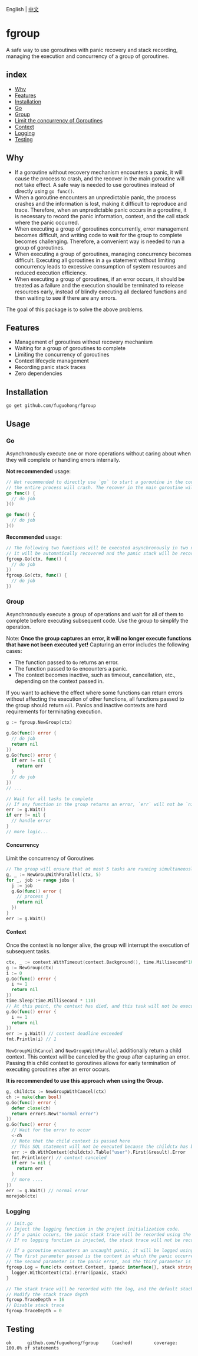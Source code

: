 English | [中文](README-CN.md)

# fgroup
A safe way to use goroutines with panic recovery and stack recording, managing the execution and concurrency of a group of goroutines.


## index
* [Why](#why)
* [Features](#Features)
* [Installation](#Installation)
* [Go](#Go)
* [Group](#Group)
* [Limit the concurrency of Goroutines](#Concurrency)
* [Context](#Context)
* [Logging](#Logging)
* [Testing](#Testing)


## Why

- If a goroutine without recovery mechanism encounters a panic, it will cause the process to crash, and the recover in the main goroutine will not take effect. A safe way is needed to use goroutines instead of directly using `go func()`.
- When a goroutine encounters an unpredictable panic, the process crashes and the information is lost, making it difficult to reproduce and trace. Therefore, when an unpredictable panic occurs in a goroutine, it is necessary to record the panic information, context, and the call stack where the panic occurred.
- When executing a group of goroutines concurrently, error management becomes difficult, and writing code to wait for the group to complete becomes challenging. Therefore, a convenient way is needed to run a group of goroutines.
- When executing a group of goroutines, managing concurrency becomes difficult. Executing all goroutines in a `go` statement without limiting concurrency leads to excessive consumption of system resources and reduced execution efficiency.
- When executing a group of goroutines, if an error occurs, it should be treated as a failure and the execution should be terminated to release resources early, instead of blindly executing all declared functions and then waiting to see if there are any errors.

The goal of this package is to solve the above problems.



## Features

- Management of goroutines without recovery mechanism
- Waiting for a group of goroutines to complete
- Limiting the concurrency of goroutines
- Context lifecycle management
- Recording panic stack traces
- Zero dependencies



## Installation

```
go get github.com/fuguohong/fgroup
```



## Usage

### Go

Asynchronously execute one or more operations without caring about when they will complete or handling errors internally.

**Not recommended** usage:

```go
// Not recommended to directly use `go` to start a goroutine in the code. If a goroutine without recovery mechanism encounters a panic, 
// the entire process will crash. The recover in the main goroutine will not take effect.
go func() {
  // do job
}()

go func() {
  // do job
}()
```

**Recommended** usage:

```go
// The following two functions will be executed asynchronously in two new goroutines. If a panic occurs, 
// it will be automatically recovered and the panic stack will be recorded.
fgroup.Go(ctx, func() {
  // do job
})
fgroup.Go(ctx, func() {
  // do job
})
```



### Group

Asynchronously execute a group of operations and wait for all of them to complete before executing subsequent code. Use the group to simplify the operation.

Note: **Once the group captures an error, it will no longer execute functions that have not been executed yet!** Capturing an error includes the following cases:

- The function passed to `Go` returns an error.
- The function passed to `Go` encounters a panic.
- The context becomes inactive, such as timeout, cancellation, etc., depending on the context passed in.

If you want to achieve the effect where some functions can return errors without affecting the execution of other functions, all functions passed to the group should return `nil`. Panics and inactive contexts are hard requirements for terminating execution.

```go
g := fgroup.NewGroup(ctx)

g.Go(func() error {
  // do job
  return nil
})
g.Go(func() error {
  if err != nil {
    return err
  }
  // do job
})
// ...

// Wait for all tasks to complete
// If any function in the group returns an error, `err` will not be `nil`
err := g.Wait()
if err != nil {
  // handle error
}
// more logic...
```



#### Concurrency
Limit the concurrency of Goroutines
```go
// The group will ensure that at most 5 tasks are running simultaneously
g, _ := NewGroupWithParallel(ctx, 5)
for _, job := range jobs {
  j := job
  g.Go(func() error {
    // process j
    return nil
  })
}
err := g.Wait()
```



#### Context

Once the context is no longer alive, the group will interrupt the execution of subsequent tasks.

```go
ctx, _ := context.WithTimeout(context.Background(), time.Millisecond*100)
g := NewGroup(ctx)
i := 0
g.Go(func() error {
  i += 1
  return nil
})
time.Sleep(time.Millisecond * 110)
// At this point, the context has died, and this task will not be executed
g.Go(func() error {
  i += 1
  return nil
})
err := g.Wait() // context deadline exceeded
fmt.Println(i) // 1
```

`NewGroupWithCancel` and `NewGroupWithParallel` additionally return a child context. This context will be canceled by the group after capturing an error. Passing this child context to goroutines allows for early termination of executing goroutines after an error occurs.

**It is recommended to use this approach when using the Group.**

```go
g, childctx := NewGroupWithCancel(ctx)
ch := make(chan bool)
g.Go(func() error {
  defer close(ch)
  return errors.New("normal error")
})
g.Go(func() error {
  // Wait for the error to occur
  <-ch
  // Note that the child context is passed here
  // This SQL statement will not be executed because the childctx has been canceled after the previous function returned an error
  err := db.WithContext(childctx).Table("user").First(&result).Error
  fmt.Println(err) // context canceled
  if err != nil {
    return err
  }
  // more ....
})
err := g.Wait() // normal error
morejob(ctx)
```



### Logging

```go
// init.go
// Inject the logging function in the project initialization code. 
// If a panic occurs, the panic stack trace will be recorded using the injected logging function. 
// If no logging function is injected, the stack trace will not be recorded.

// If a goroutine encounters an uncaught panic, it will be logged using log.Error
// The first parameter passed is the context in which the panic occurred, 
// the second parameter is the panic error, and the third parameter is the call stack where the panic occurred
fgroup.Log = func(ctx context.Context, ipanic interface{}, stack string) {
  logger.WithContext(ctx).Error(ipanic, stack)
}

// The stack trace will be recorded with the log, and the default stack trace depth is 8
// Modify the stack trace depth
fgroup.TraceDepth = 16
// Disable stack trace
fgroup.TraceDepth = 0
```



## Testing
```
ok      github.com/fuguohong/fgroup     (cached)        coverage: 100.0% of statements
```